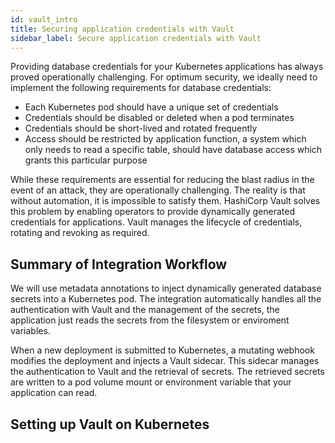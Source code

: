 ```yaml
---
id: vault_intro
title: Securing application credentials with Vault
sidebar_label: Secure application credentials with Vault
---
```


Providing database credentials for your Kubernetes applications has always proved operationally challenging. For optimum security, we ideally need to implement the following requirements for database credentials:

* Each Kubernetes pod should have a unique set of credentials
* Credentials should be disabled or deleted when a pod terminates
* Credentials should be short-lived and rotated frequently
* Access should be restricted by application function, a system which only needs to read a specific table, should have database access which grants this particular purpose

While these requirements are essential for reducing the blast radius in the event of an attack, they are operationally challenging. The reality is that without automation, it is impossible to satisfy them. HashiCorp Vault solves this problem by enabling operators to provide dynamically generated credentials for applications. Vault manages the lifecycle of credentials, rotating and revoking as required.

## Summary of Integration Workflow

We will use metadata annotations to inject dynamically generated database secrets into a Kubernetes pod. The integration automatically handles all the authentication with Vault and the management of the secrets, the application just reads the secrets from the filesystem or enviroment variables.

When a new deployment is submitted to Kubernetes, a mutating webhook modifies the deployment and injects a Vault sidecar. This sidecar manages the authentication to Vault and the retrieval of secrets. The retrieved secrets are written to a pod volume mount or environment variable that your application can read.

## Setting up Vault on Kubernetes

